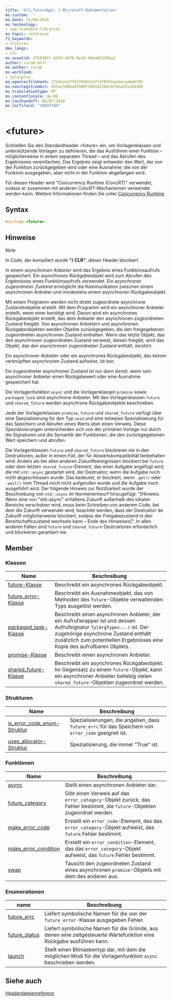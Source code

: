 ```yaml
---
title: '&lt;future&gt; | Microsoft-Dokumentation'
ms.custom: ''
ms.date: 11/04/2016
ms.technology:
- cpp-standard-libraries
ms.topic: reference
f1_keywords:
- <future>
dev_langs:
- C++
ms.assetid: 2f5830fc-455d-44f9-9e3d-94ea051596a2
author: corob-msft
ms.author: corob
ms.workload:
- cplusplus
ms.openlocfilehash: 37e5e2ceff83704632a77ef0fb1eedecaa9e678b
ms.sourcegitcommit: d55ac596ba8f908f5d91d228dc070dad31cb8360
ms.translationtype: MT
ms.contentlocale: de-DE
ms.lasthandoff: 05/07/2018
ms.locfileid: "33847194"
---
```

# <a name="ltfuturegt"></a>&lt;future&gt;

Schließen Sie den Standardheader \<future> ein, um Vorlagenklassen und unterstützende Vorlagen zu definieren, die das Ausführen einer Funktion – möglicherweise in einem separaten Thread – und das Abrufen des Ergebnisses vereinfachen. Das Ergebnis zeigt entweder den Wert, der von der Funktion zurückgegeben wird oder eine Ausnahme, die von der Funktion ausgegeben, aber nicht in der Funktion abgefangen wird.

Für diesen Header wird "Concurrency Runtime (ConcRT)" verwendet, sodass er zusammen mit anderen ConcRT-Mechanismen verwendet werden kann. Weitere Informationen finden Sie unter [Concurrency Runtime](../parallel/concrt/concurrency-runtime.md).

## <a name="syntax"></a>Syntax

```cpp
#include <future>
```

## <a name="remarks"></a>Hinweise

> [!NOTE]
> In Code, der kompiliert wurde **"/ CLR"**, dieser Header blockiert.

In einem *asynchronen Anbieter* wird das Ergebnis eines Funktionsaufrufs gespeichert. Ein a*synchrones Rückgabeobjekt* wird zum Abrufen des Ergebnisses eines Funktionsaufrufs verwendet. Ein *asynchroner zugeordneter Zustand* ermöglicht die Kommunikation zwischen einem asynchronen Anbieter und mindestens einem asynchronen Rückgabeobjekt.

Mit einem Programm werden nicht direkt zugeordnete asynchrone Zustandsobjekte erstellt. Mit dem Programm wird ein asynchroner Anbieter erstellt, wenn einer benötigt wird. Davon wird ein asynchrones Rückgabeobjekt erstellt, das dem Anbieter den asynchronen zugeordneten Zustand freigibt. Von asynchronen Anbietern und asynchronen Rückgabeobjekten werden Objekte zurückgegeben, die den freigegebenen zugeordneten asynchronen Zustand enthalten. Wenn das letzte Objekt, das den asynchronen zugeordneten Zustand verweist, diesen freigibt, wird das Objekt, das den asynchronen zugeordneten Zustand enthält, zerstört.

Ein asynchroner Anbieter oder ein asynchrones Rückgabeobjekt, das keinen verknüpften asynchronen Zustand aufweist, ist *leer*.

Ein zugeordneter asynchroner Zustand ist nur dann *bereit*, wenn sein asynchroner Anbieter einen Rückgabewert oder eine Ausnahme gespeichert hat.

Die Vorlagenfunktion `async` und die Vorlagenklassen `promise` sowie `packaged_task` sind asynchrone Anbieter. Mit den Vorlagenklassen `future` und `shared_future` werden asynchrone Rückgabeobjekte beschrieben.

Jede der Vorlagenklassen `promise`, `future` und `shared_future` verfügt über eine Spezialisierung für den Typ `void` und eine teilweise Spezialisierung für das Speichern und Abrufen eines Werts über einen Verweis. Diese Spezialisierungen unterscheiden sich von der primären Vorlage nur durch die Signaturen und die Semantik der Funktionen, die den zurückgegebenen Wert speichern und abrufen.

Die Vorlagenklassen `future` und `shared_future` blockieren nie in den Destruktoren, außer in einem Fall, der für Abwärtskompatibilität beibehalten wird: Anders als bei allen anderen Zukunftsereignissen blockiert bei `future` oder dem letzten `shared_future`-Element, das einer Aufgabe angefügt wird, die mit `std::async` gestartet wird, der Destruktor, wenn die Aufgabe noch nicht abgeschlossen wurde. Das bedeutet, er blockiert, wenn `.get()` oder `.wait()` vom Thread noch nicht aufgerufen wurde und die Aufgabe noch ausgeführt wird. Der folgende Hinweis zur Nutzbarkeit wurde der Beschreibung von `std::async` im Normenentwurf hinzugefügt: "[Hinweis: Wenn eine von "std::async" erhaltene Zukunft außerhalb des lokalen Bereichs verschoben wird, muss beim Schreiben von anderem Code, bei dem die Zukunft verwendet wird, beachtet werden, dass der Destruktor de Zukunft möglicherweise blockiert, sodass der Freigabezustand in den Bereitschaftszustand wechseln kann – Ende des Hinweises]". In allen anderen Fällen sind `future` und `shared_future`-Destruktoren erforderlich und blockieren garantiert nie.

## <a name="members"></a>Member

### <a name="classes"></a>Klassen

|Name|Beschreibung|
|----------|-----------------|
|[future-Klasse](../standard-library/future-class.md)|Beschreibt ein asynchrones Rückgabeobjekt.|
|[future_error-Klasse](../standard-library/future-error-class.md)|Beschreibt ein Ausnahmeobjekt, das von Methoden des `future`-Objekte verwaltenden Typs ausgelöst werden.|
|[packaged_task-Klasse](../standard-library/packaged-task-class.md)|Beschreibt einen asynchronen Anbieter, der ein Aufrufwrapper ist und dessen Aufrufsignatur `Ty(ArgTypes...)` ist. Der zugehörige asynchrone Zustand enthält zusätzlich zum potentiellen Ergebnisses eine Kopie des aufrufbaren Objekts .|
|[promise-Klasse](../standard-library/promise-class.md)|Beschreibt einen asynchronen Anbieter.|
|[shared_future-Klasse](../standard-library/shared-future-class.md)|Beschreibt ein asynchrones Rückgabeobjekt. Im Gegensatz zu einem `future`-Objekt, kann ein asynchroner Anbieter beliebig vielen `shared_future`-Objekten zugeordnet werden.|

### <a name="structures"></a>Strukturen

|Name|Beschreibung|
|----------|-----------------|
|[is_error_code_enum-Struktur](../standard-library/is-error-code-enum-structure.md)|Spezialisierungen, die angeben, dass `future_errc` für das Speichern von `error_code` geeignet ist.|
|[uses_allocator-Struktur](../standard-library/uses-allocator-structure.md)|Spezialisierung, die immer "True" ist.|

### <a name="functions"></a>Funktionen

|Name|Beschreibung|
|----------|-----------------|
|[async](../standard-library/future-functions.md#async)|Stellt einen asynchronen Anbieter dar.|
|[future_category](../standard-library/future-functions.md#future_category)|Gibt einen Verweis auf das `error_category`-Objekt zurück, das Fehler bestimmt, die `future`-Objekten zugeordnet werden.|
|[make_error_code](../standard-library/future-functions.md#make_error_code)|Erstellt ein `error_code`-Element, das das `error_category`-Objekt aufweist, das `future` Fehler bestimmt.|
|[make_error_condition](../standard-library/future-functions.md#make_error_condition)|Erstellt ein `error_condition`-Element, das das `error_category`-Objekt aufweist, das `future` Fehler bestimmt.|
|[swap](../standard-library/future-functions.md#swap)|Tauscht den zugeordneten Zustand eines asynchronen `promise`-Objekts mit dem des anderen aus.|

### <a name="enumerations"></a>Enumerationen

|name|Beschreibung|
|----------|-----------------|
|[future_errc](../standard-library/future-enums.md#future_errc)|Liefert symbolische Namen für die von der `future_error`-Klasse ausgegeben Fehler.|
|[future_status](../standard-library/future-enums.md#future_status)|Liefert symbolische Namen für die Gründe, aus denen eine zeitgesteuerte Wartefunktion eine Rückgabe ausführen kann.|
|[launch](../standard-library/future-enums.md#launch)|Stellt einen Bitmaskentyp dar, mit dem die möglichen Modi für die Vorlagenfunktion `async` beschrieben werden.|

## <a name="see-also"></a>Siehe auch

[Headerdateienreferenz](../standard-library/cpp-standard-library-header-files.md)<br/>
